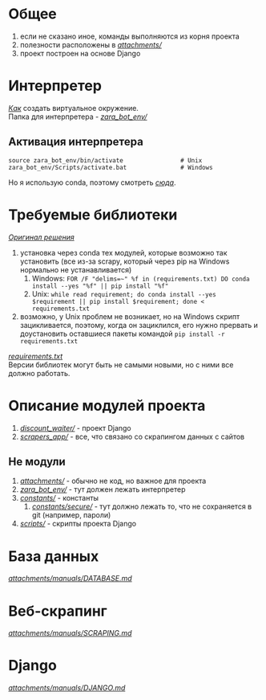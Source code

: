 # Общее
1) если не сказано иное, команды выполняются из корня проекта
2) полезности расположены в [*attachments/*](/attachments)
3) проект построен на основе Django

# Интерпретер
[*Как*](https://www.jetbrains.com/help/idea/creating-virtual-environment.html) создать виртуальное окружение.  
Папка для интерпретера - [*zara_bot_env/*](/zara_bot_env)

## Активация интерпретера
```
source zara_bot_env/bin/activate                # Unix
zara_bot_env/Scripts/activate.bat               # Windows
```
Но я использую conda, поэтому смотреть
[*сюда*](https://docs.conda.io/projects/conda/en/latest/user-guide/tasks/manage-environments.html#activating-an-environment).

# Требуемые библиотеки
[*Оригинал решения*](https://stackoverflow.com/a/38609653)
1) установка через conda тех модулей, которые возможно так установить (все из-за scrapy, который через pip на Windows
нормально не устанавливается)
    1) Windows: `FOR /F "delims=~" %f in (requirements.txt) DO conda install --yes "%f" || pip install "%f"`
    2) Unix: `while read requirement; do conda install --yes $requirement || pip install $requirement; done < requirements.txt`
2) возможно, у Unix проблем не возникает, но на Windows скрипт зацикливается, поэтому, когда он зациклился, 
его нужно прервать и доустановить оставшиеся пакеты командой `pip install -r requirements.txt`
  
[*requirements.txt*](https://pip.pypa.io/en/stable/user_guide/#requirements-files)  
Версии библиотек могут быть не самыми новыми, но с ними все должно работать.

# Описание модулей проекта
1) [*discount_waiter/*](/discount_waiter) - проект Django
2) [*scrapers_app/*](/scrapers_app) - все, что связано со скрапингом данных с сайтов

## Не модули
1) [*attachments/*](/attachments) - обычно не код, но важное для проекта
2) [*zara_bot_env/*](/zara_bot_env) - тут должен лежать интерпретер
3) [*constants/*](/constants) - константы
    1) [*constants/secure/*](/constants/secure) - тут должно лежать то, что не сохраняется в git (например, пароли)
4) [*scripts/*](/scripts) - скрипты проекта Django

# База данных
[*attachments/manuals/DATABASE.md*](/attachments/manuals/DATABASE.md)

# Веб-скрапинг
[*attachments/manuals/SCRAPING.md*](/attachments/manuals/SCRAPING.md)

# Django
[*attachments/manuals/DJANGO.md*](/attachments/manuals/DJANGO.md)
